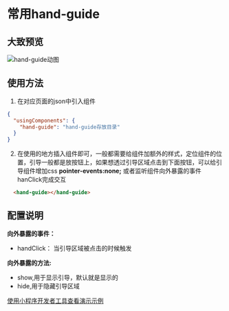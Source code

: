# 常用hand-guide
## 大致预览
![hand-guide动图](http://github.com/xw5/wx_miniapp_code_snippet/master/asstes/hand-guide-img.gif)

## 使用方法

1. 在对应页面的json中引入组件
``` json
{
  "usingComponents": {
    "hand-guide": "hand-guide存放目录"
  }
}
```
2. 在使用的地方插入组件即可，一般都需要给组件加额外的样式，定位组件的位置，引导一般都是放按钮上，如果想透过引导区域点击到下面按钮，可以给引导组件增加css **pointer-events:none;** 或者监听组件向外暴露的事件hanClick完成交互
``` html
  <hand-guide></hand-guide>
```
## 配置说明

**向外暴露的事件：**

* handClick： 当引导区域被点击的时候触发

**向外暴露的方法:**

* show,用于显示引导，默认就是显示的
* hide,用于隐藏引导区域

[使用小程序开发者工具查看演示示例](https://developers.weixin.qq.com/s/XrKnnfml7PaF)